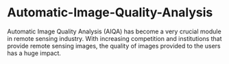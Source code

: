 # Automatic-Image-Quality-Analysis
Automatic Image Quality Analysis (AIQA) has become a very crucial module in remote sensing industry. With increasing competition and institutions  that provide remote sensing images, the quality of images provided to the users has a huge impact.
